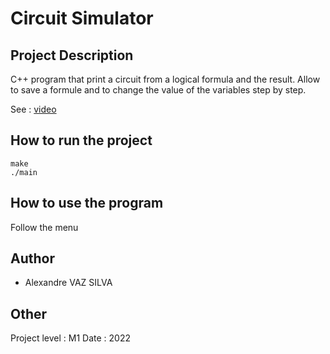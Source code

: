 # Circuit Simulator

## Project Description

C++ program that print a circuit from a logical formula and the result. Allow to save a formule and to change the value of the variables step by step.

See : [video](https://raw.githubusercontent.com/avs-projects/Circuit-Simulator/main/video/graph_presentation.mp4)

## How to run the project 

```
make
./main
```

## How to use the program 

Follow the menu

## Author 

- Alexandre VAZ SILVA

## Other 

Project level : M1
Date : 2022
